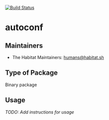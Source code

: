 [![Build Status](https://dev.azure.com/chefcorp-partnerengineering/Chef%20Base%20Plans/_apis/build/status/chef-base-plans.autoconf?branchName=master)](https://dev.azure.com/chefcorp-partnerengineering/Chef%20Base%20Plans/_build/latest?definitionId=69&branchName=master)

# autoconf

## Maintainers

* The Habitat Maintainers: <humans@habitat.sh>

## Type of Package

Binary package

## Usage

*TODO: Add instructions for usage*
